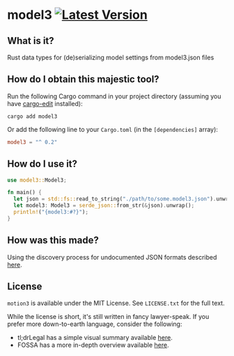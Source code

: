 # model3 [![Latest Version]][crates.io]

[Latest Version]: https://img.shields.io/crates/v/model3.svg
[crates.io]: https://crates.io/crates/model3

## What is it?

Rust data types for (de)serializing model settings from model3.json files

## How do I obtain this majestic tool?

Run the following Cargo command in your project directory (assuming you have [cargo-edit](https://github.com/killercup/cargo-edit) installed):

```fish
cargo add model3
```

Or add the following line to your `Cargo.toml` (in the `[dependencies]` array):

```toml
model3 = "^ 0.2"
```

## How do I use it?

```rust
use model3::Model3;

fn main() {
  let json = std::fs::read_to_string("./path/to/some.model3.json").unwrap();
  let model3: Model3 = serde_json::from_str(&json).unwrap();
  println!("{model3:#?}");
}
```

## How was this made?

Using the discovery process for undocumented JSON formats described [here](https://gist.github.com/colstrom/44b30fdddc8b0a9bfb44b09972a68676).

## License

`motion3` is available under the MIT License. See `LICENSE.txt` for the full text.

While the license is short, it's still written in fancy lawyer-speak. If you
prefer more down-to-earth language, consider the following:

- tl;drLegal has a simple visual summary available [here](https://www.tldrlegal.com/license/mit-license).
- FOSSA has a more in-depth overview available [here](https://fossa.com/blog/open-source-licenses-101-mit-license/).
